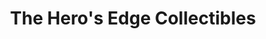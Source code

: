 ---
title: "The Hero's Edge Collectibles"
url: /mchenry/the-heros-edge-collectibles/
shop: Bücher
---